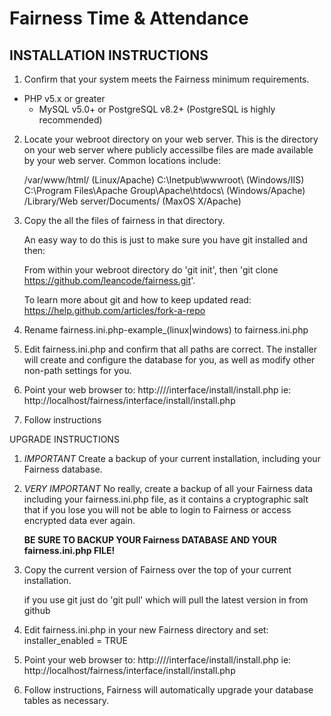 Fairness Time & Attendance
==========================

INSTALLATION INSTRUCTIONS
-------------------------

1. Confirm that your system meets the Fairness minimum requirements.
  - PHP v5.x or greater
	- MySQL v5.0+ or PostgreSQL v8.2+ (PostgreSQL is highly recommended)

2. Locate your webroot directory on your web server. This is the directory on your web server where publicly accessilbe files are made available by your
web server. Common locations include:

	/var/www/html/ (Linux/Apache)
	C:\Inetpub\wwwroot\ (Windows/IIS)
	C:\Program Files\Apache Group\Apache\htdocs\ (Windows/Apache)
	/Library/Web server/Documents/ (MaxOS X/Apache)

3. Copy the all the files of fairness in that directory.

   An easy way to do this is just to make sure you have git installed and then:

   From within your webroot directory do 'git init', then 'git clone https://github.com/leancode/fairness.git'.

   To learn more about git and how to keep updated read: https://help.github.com/articles/fork-a-repo

4. Rename fairness.ini.php-example_(linux|windows) to fairness.ini.php

5. Edit fairness.ini.php and confirm that all paths are correct. The installer will create and configure the database for you, as well as modify other non-path settings for you.

6. Point your web browser to: http://<web server address>/<fairness directory>/interface/install/install.php ie: http://localhost/fairness/interface/install/install.php

7. Follow instructions

UPGRADE INSTRUCTIONS

1. *IMPORTANT* Create a backup of your current installation, including your Fairness database.

2. *VERY IMPORTANT* No really, create a backup of all your Fairness data including your
   fairness.ini.php file, as it contains a cryptographic salt that if you lose you will
   not be able to login to Fairness or access encrypted data ever again.

   **BE SURE TO BACKUP YOUR Fairness DATABASE AND YOUR fairness.ini.php FILE!**

3. Copy the current version of Fairness over the top of your current installation.

   if you use git just do 'git pull' which will pull the latest version in from github

4. Edit fairness.ini.php in your new Fairness directory and set: installer_enabled = TRUE

5. Point your web browser to: http://<web server address>/<fairness directory>/interface/install/install.php ie: http://localhost/fairness/interface/install/install.php

6. Follow instructions, Fairness will automatically upgrade your database tables as necessary.
